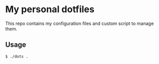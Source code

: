 # My personal dotfiles

This repo contains my configuration files and custom script to manage them.

## Usage

```shell
$ ./dots .
```
